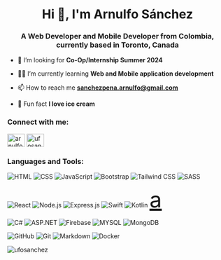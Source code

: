 <h1 align="center">Hi 👋, I'm Arnulfo Sánchez</h1>
<h3 align="center">A Web Developer and Mobile Developer from Colombia, currently based in Toronto, Canada</h3>

- 🌱 I’m looking for **Co-Op/Internship Summer 2024**

- 👨‍💻 I’m currently learning **Web and Mobile application development**

- 📫 How to reach me **sanchezpena.arnulfo@gmail.com**

- 🍦 Fun fact **I love ice cream**

### Connect with me:

<a href="https://linkedin.com/in/arnulfosánchez" target="blank"><img align="center" src="https://raw.githubusercontent.com/rahuldkjain/github-profile-readme-generator/master/src/images/icons/Social/linked-in-alt.svg" alt="arnulfosánchez" height="30" width="40" /></a>
<a href="https://instagram.com/ufosanchez" target="blank"><img align="center" src="https://raw.githubusercontent.com/rahuldkjain/github-profile-readme-generator/master/src/images/icons/Social/instagram.svg" alt="ufosanchez" height="30" width="40" /></a>

### Languages and Tools:

![HTML](https://img.shields.io/badge/-HTML-black?style=flat&logo=HTML5)
![CSS](https://img.shields.io/badge/-CSS-black?style=flat&logo=CSS3)
![JavaScript](https://img.shields.io/badge/-Javascript-black?style=flat&logo=Javascript)
![Bootstrap](https://img.shields.io/badge/-Bootstrap-black?style=flat&logo=Bootstrap)
![Tailwind CSS](https://img.shields.io/badge/Tailwind%20CSS-black?logo=Tailwindcss)
![SASS](https://img.shields.io/badge/-SASS-black?style=flat&logo=SASS)

![React](https://img.shields.io/badge/-React-black?style=flat&logo=react)
![Node.js](https://img.shields.io/badge/Node.js-black?logo=Node.js)
![Express.js](https://img.shields.io/badge/Express.js-black?logo=Express)
![Swift](https://img.shields.io/badge/Swift-black?logo=Swift)
![Kotlin](https://img.shields.io/badge/Kotlin-black?logo=Kotlin)
<a href="https://img.shields.io/badge/Kotlin-black?logo=Kotlin&logoColor=white" style="font-size: 50px">a</a>


![C#](https://img.shields.io/badge/-CSharp-black?style=flat&logo=csharp)
![ASP.NET](https://img.shields.io/badge/-ASP.NET-black?style=flat&logo=asp.net)
![Firebase](https://img.shields.io/badge/Firebase-black?logo=Firebase)
![MYSQL](https://img.shields.io/badge/-MYSQL-black?style=flat&logo=mysql&logoColor=white)
![MongoDB](https://img.shields.io/badge/MongoDB-black?logo=MongoDB)

![GitHub](https://img.shields.io/badge/-GitHub-black?style=flat&logo=github)
![Git](https://img.shields.io/badge/-Git-black?style=flat&logo=git)
![Markdown](https://img.shields.io/badge/-Markdown-black?style=flat&logo=markdown)
![Docker](https://img.shields.io/badge/-Docker-black?style=flat&logo=docker)


<p><img align="left" src="https://github-readme-stats.vercel.app/api/top-langs?username=ufosanchez&show_icons=true&locale=en&layout=compact" alt="ufosanchez" /></p>
